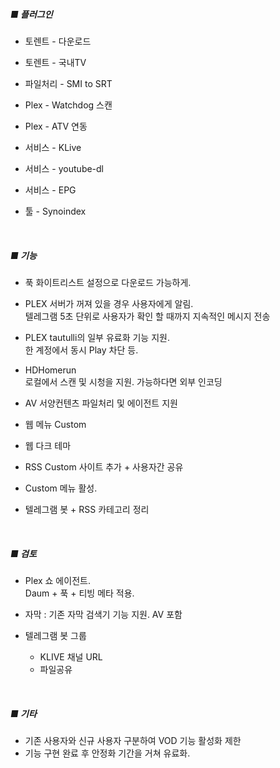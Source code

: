 ##### **■ 플러그인** #####
- 토렌트 - 다운로드

- 토렌트 - 국내TV

- 파일처리 - SMI to SRT
  
- Plex - Watchdog 스캔

- Plex - ATV 연동
  
- 서비스 - KLive
    
- 서비스 - youtube-dl

- 서비스 - EPG

- 툴 - Synoindex
  
<br>

##### **■ 기능** #####
- 푹 화이트리스트 설정으로 다운로드 가능하게.
  
- PLEX 서버가 꺼져 있을 경우 사용자에게 알림. <br>
  텔레그램 5초 단위로 사용자가 확인 할 때까지 지속적인 메시지 전송

- PLEX tautulli의 일부 유료화 기능 지원. <br>
  한 계정에서 동시 Play 차단 등.

- HDHomerun<br>
  로컬에서 스캔 및 시청을 지원. 가능하다면 외부 인코딩

- AV 서양컨텐츠 파일처리 및 에이전트 지원

- 웹 메뉴 Custom

- 웹 다크 테마

- RSS Custom 사이트 추가 + 사용자간 공유

- Custom 메뉴 활성.

- 텔레그램 봇 + RSS 카테고리 정리

<br>

##### **■ 검토** #####
- Plex 쇼 에이전트. <br>
  Daum + 푹 + 티빙 메타 적용. 

- 자막 : 기존 자막 검색기 기능 지원. AV 포함
  
- 텔레그램 봇 그룹
    - KLIVE 채널 URL 
    - 파일공유

<br>

##### **■ 기타** #####
- 기존 사용자와 신규 사용자 구분하여 VOD 기능 활성화 제한
- 기능 구현 완료 후 안정화 기간을 거쳐 유료화. <br>



